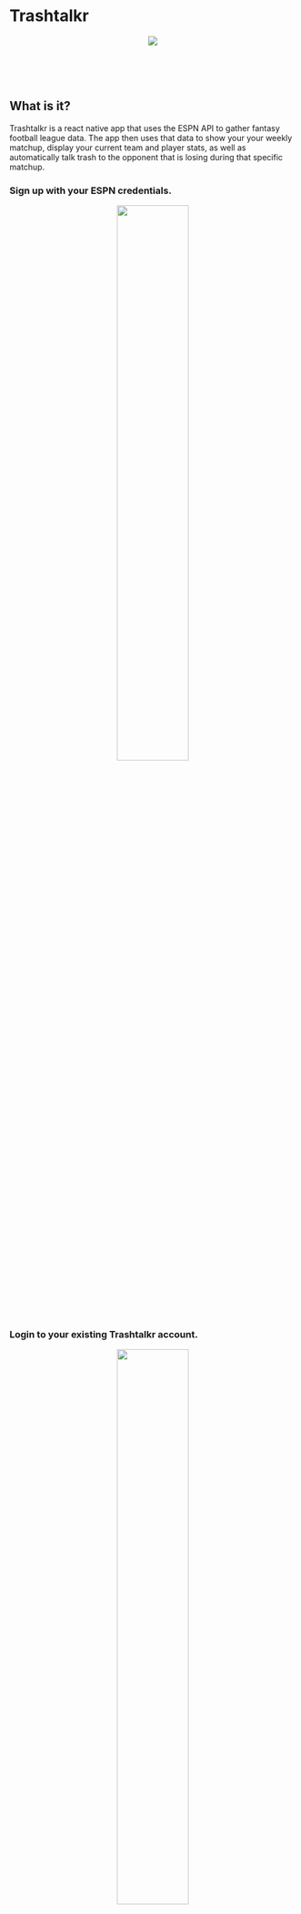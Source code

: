 # Trashtalkr


<p align="center"> <img  src="https://media.giphy.com/media/l4EpcazyPta1byn8Q/giphy.gif" ></p>

<br>
<br>
<br>

##  What is it?
Trashtalkr is a react native app that uses the ESPN API to gather fantasy football league data. The app then uses that data to show your your weekly matchup, display your current team and player stats, as well as automatically talk trash to the opponent that is losing during that specific matchup.



### Sign up with your ESPN credentials.
<p align="center">
    <img width=50% src="/trashtalkr/2.png">
</p>


### Login to your existing Trashtalkr account.

<p align="center">
    <img width=50% src="/trashtalkr/3.png">
    <br>
    <img width=50% src="/trashtalkr/4.png">
</p>

### App will open to your current week matchup.

<p align="center">
    <img width=50% src="/trashtalkr/5.png">
    <br>
    <img width=50% src="/trashtalkr/6.png">
</p>

### Home page is a news feed from "newsapi.org".

<p align="center">
    <img width=50% src="/trashtalkr/7.png">
  </a>


### NFl page is weekly NFL team game scores.

<p align="center">
    <img width=50% src="/trashtalkr/8.png">
</p>

### Trashtalkr page is where you can view your messages that Trashtalkr sent you.

<p align="center">
    <img width=50% src="/trashtalkr/9.png">
</p>
